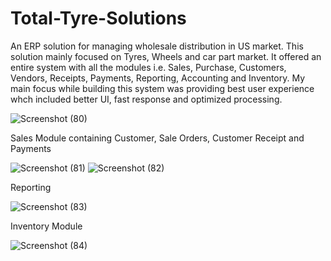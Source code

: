 # Total-Tyre-Solutions
An ERP solution for managing wholesale distribution in US market. This solution mainly focused on Tyres, Wheels and car part market. It offered an entire system with all the modules i.e. Sales, Purchase, Customers, Vendors, Receipts, Payments, Reporting, Accounting and Inventory. My main focus while building this system was providing best user experience whch included better UI, fast response and optimized processing.

![Screenshot (80)](https://user-images.githubusercontent.com/90593286/158218903-6acea648-d7e2-4c2f-a929-3ace8d347930.png)

Sales Module containing Customer, Sale Orders, Customer Receipt and Payments

![Screenshot (81)](https://user-images.githubusercontent.com/90593286/158218961-c17502e5-bd0a-43d8-9f03-210233a69978.png)
![Screenshot (82)](https://user-images.githubusercontent.com/90593286/158218980-1fcf33a7-26ab-4c7e-8161-eab52300f639.png)

Reporting

![Screenshot (83)](https://user-images.githubusercontent.com/90593286/158218996-2097e130-725a-48bc-bf62-6e043f25cea5.png)

Inventory Module

![Screenshot (84)](https://user-images.githubusercontent.com/90593286/158219016-6c44c132-1f5a-4285-8241-0437b18b90c4.png)

